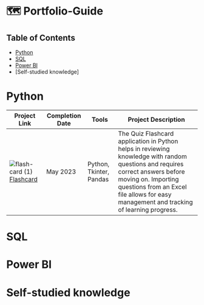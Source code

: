 # 🗺 Portfolio-Guide
## Table of Contents
- [Python](#python)
- [SQL](#how-to-customize-markdown-files)
- [Power BI](#how-to-create-new-repository)
- [Self-studied knowledge]

# Python
| Project Link | Completion Date | Tools | Project Description | 
|---|---|---|---|
| ![flash-card (1)](https://github.com/Fuuko209/Portfolio-Guide/assets/103474817/60554c9f-4403-45c0-9ef8-9f2eee864386)[Flashcard](https://github.com/Fuuko209/CaseStudy_PYF2302R1) | May 2023 | Python, Tkinter, Pandas | The Quiz Flashcard application in Python helps in reviewing knowledge with random questions and requires correct answers before moving on. Importing questions from an Excel file allows for easy management and tracking of learning progress.|
# SQL

# Power BI

# Self-studied knowledge
